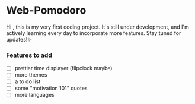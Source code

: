 # Web-Pomodoro
Hi , this is my very first coding project. It's still under development, and I'm actively learning every day to incorporate more features. Stay tuned for updates!✨



### Features to add 
- [ ] prettier time displayer (flipclock maybe)
- [ ] more themes
- [ ]  a to do list 
- [ ] some "motivation 101" quotes
- [ ] more languages
